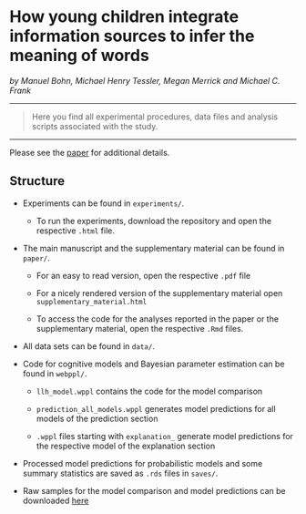 # How young children integrate information sources to infer the meaning of words

*by Manuel Bohn, Michael Henry Tessler, Megan Merrick and Michael C. Frank*

------------------------------------------------------------------------

> Here you find all experimental procedures, data files and analysis scripts associated with the study.

------------------------------------------------------------------------

Please see the [paper](https://psyarxiv.com/2wgfb/) for additional details.

## Structure

-   Experiments can be found in `experiments/`.

    -   To run the experiments, download the repository and open the respective `.html` file.

-   The main manuscript and the supplementary material can be found in `paper/`.

    -   For an easy to read version, open the respective `.pdf` file

    -   For a nicely rendered version of the supplementary material open `supplementary_material.html`

    -   To access the code for the analyses reported in the paper or the supplementary material, open the respective `.Rmd` files.

-   All data sets can be found in `data/`.

-   Code for cognitive models and Bayesian parameter estimation can be found in `webppl/`.

    -   `llh_model.wppl` contains the code for the model comparison

    -   `prediction_all_models.wppl` generates model predictions for all models of the prediction section

    -   `.wppl` files starting with `explanation_` generate model predictions for the respective model of the explanation section

-   Processed model predictions for probabilistic models and some summary statistics are saved as `.rds` files in `saves/`.

-   Raw samples for the model comparison and model predictions can be downloaded [here](https://keeper.mpdl.mpg.de/d/7ae3805dba064bada8e5/)

